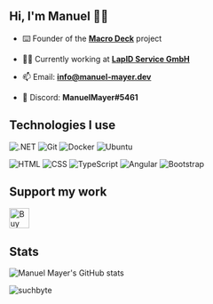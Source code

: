## Hi, I'm Manuel 👋🏻

- ⌨️ Founder of the [**Macro Deck**](https://github.com/Macro-Deck-App) project

- 👨‍💻 Currently working at **[LapID Service GmbH](https://www.lapid.de/)**

- 📫 Email: **info@manuel-mayer.dev**

- 💬 Discord: **ManuelMayer#5461**

## Technologies I use
![.NET](https://img.shields.io/badge/.net-512bd4?style=for-the-badge&logo=dotnet&logoColor=white)
![Git](https://img.shields.io/badge/Git-f54d27?style=for-the-badge&logo=Git&logoColor=white)
![Docker](https://img.shields.io/badge/docker-0db7ed?style=for-the-badge&logo=docker&logoColor=white)
![Ubuntu](https://img.shields.io/badge/Ubuntu-dd4814?style=for-the-badge&logo=Ubuntu&logoColor=white)

![HTML](https://img.shields.io/badge/html5-e44d26?style=for-the-badge&logo=html5&logoColor=white)
![CSS](https://img.shields.io/badge/css3-0070ba?style=for-the-badge&logo=css3&logoColor=white)
![TypeScript](https://img.shields.io/badge/TypeScript-3178c6?style=for-the-badge&logo=typescript&logoColor=white)
![Angular](https://img.shields.io/badge/Angular-dd0031?style=for-the-badge&logo=Angular&logoColor=white)
![Bootstrap](https://img.shields.io/badge/Bootstrap-702cf4?style=for-the-badge&logo=Bootstrap&logoColor=white)

## Support my work

<a href='https://ko-fi.com/D1D5KXS5B' target='_blank'><img height='42' style='border:0px;height:36px;' src='https://storage.ko-fi.com/cdn/kofi3.png?v=3' border='0' alt='Buy Me a Coffee at ko-fi.com' /></a>

## Stats
![Manuel Mayer's GitHub stats](https://github-readme-stats.vercel.app/api?username=suchbyte&show_icons=true&theme=transparent)

<p align="left"> <img src="https://komarev.com/ghpvc/?username=suchbyte" alt="suchbyte" /> </p>

